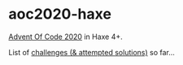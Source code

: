 # aoc2020-haxe
[Advent Of Code 2020](https://adventofcode.com/2020) in Haxe 4+.


List of [challenges (& attempted solutions)](challenges/README.md) so far...